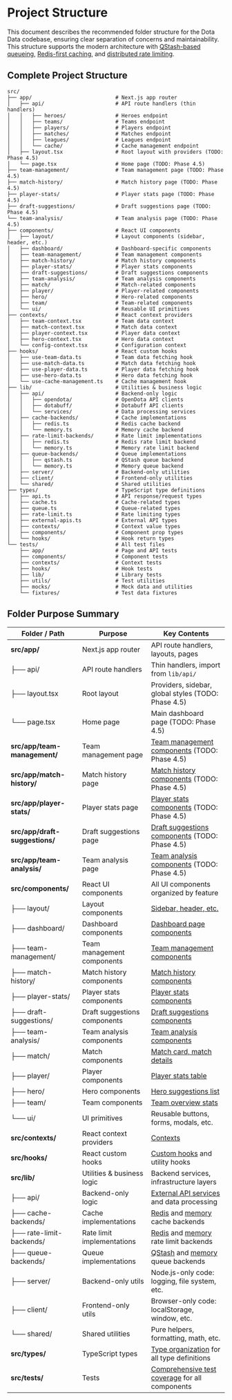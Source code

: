 # Project Structure

This document describes the recommended folder structure for the Dota Data codebase, ensuring clear separation of concerns and maintainability. This structure supports the modern architecture with [QStash-based queueing](./queueing-layer.md), [Redis-first caching](./caching-layer.md), and [distributed rate limiting](./rate-limiting-layer.md).

## Complete Project Structure

```
src/
├── app/                           # Next.js app router
│   ├── api/                       # API route handlers (thin handlers)
│   │   ├── heroes/                # Heroes endpoint
│   │   ├── teams/                 # Teams endpoint
│   │   ├── players/               # Players endpoint
│   │   ├── matches/               # Matches endpoint
│   │   ├── leagues/               # Leagues endpoint
│   │   └── cache/                 # Cache management endpoint
│   ├── layout.tsx                 # Root layout with providers (TODO: Phase 4.5)
│   └── page.tsx                   # Home page (TODO: Phase 4.5)
├── team-management/               # Team management page (TODO: Phase 4.5)
├── match-history/                 # Match history page (TODO: Phase 4.5)
├── player-stats/                  # Player stats page (TODO: Phase 4.5)
├── draft-suggestions/             # Draft suggestions page (TODO: Phase 4.5)
└── team-analysis/                 # Team analysis page (TODO: Phase 4.5)
├── components/                    # React UI components
│   ├── layout/                    # Layout components (sidebar, header, etc.)
│   ├── dashboard/                 # Dashboard-specific components
│   ├── team-management/           # Team management components
│   ├── match-history/             # Match history components
│   ├── player-stats/              # Player stats components
│   ├── draft-suggestions/         # Draft suggestions components
│   ├── team-analysis/             # Team analysis components
│   ├── match/                     # Match-related components
│   ├── player/                    # Player-related components
│   ├── hero/                      # Hero-related components
│   ├── team/                      # Team-related components
│   └── ui/                        # Reusable UI primitives
├── contexts/                      # React context providers
│   ├── team-context.tsx           # Team data context
│   ├── match-context.tsx          # Match data context
│   ├── player-context.tsx         # Player data context
│   ├── hero-context.tsx           # Hero data context
│   └── config-context.tsx         # Configuration context
├── hooks/                         # React custom hooks
│   ├── use-team-data.ts           # Team data fetching hook
│   ├── use-match-data.ts          # Match data fetching hook
│   ├── use-player-data.ts         # Player data fetching hook
│   ├── use-hero-data.ts           # Hero data fetching hook
│   └── use-cache-management.ts    # Cache management hook
├── lib/                           # Utilities & business logic
│   ├── api/                       # Backend-only logic
│   │   ├── opendota/              # OpenDota API clients
│   │   ├── dotabuff/              # Dotabuff API clients
│   │   └── services/              # Data processing services
│   ├── cache-backends/            # Cache implementations
│   │   ├── redis.ts               # Redis cache backend
│   │   └── memory.ts              # Memory cache backend
│   ├── rate-limit-backends/       # Rate limit implementations
│   │   ├── redis.ts               # Redis rate limit backend
│   │   └── memory.ts              # Memory rate limit backend
│   ├── queue-backends/            # Queue implementations
│   │   ├── qstash.ts              # QStash queue backend
│   │   └── memory.ts              # Memory queue backend
│   ├── server/                    # Backend-only utilities
│   ├── client/                    # Frontend-only utilities
│   └── shared/                    # Shared utilities
├── types/                         # TypeScript type definitions
│   ├── api.ts                     # API response/request types
│   ├── cache.ts                   # Cache-related types
│   ├── queue.ts                   # Queue-related types
│   ├── rate-limit.ts              # Rate limiting types
│   ├── external-apis.ts           # External API types
│   ├── contexts/                  # Context value types
│   ├── components/                # Component prop types
│   └── hooks/                     # Hook return types
└── tests/                         # All test files
    ├── app/                       # Page and API tests
    ├── components/                # Component tests
    ├── contexts/                  # Context tests
    ├── hooks/                     # Hook tests
    ├── lib/                       # Library tests
    ├── utils/                     # Test utilities
    ├── mocks/                     # Mock data and utilities
    └── fixtures/                  # Test data fixtures
```

## Folder Purpose Summary

| Folder / Path                | Purpose | Key Contents |
|------------------------------|---------|--------------|
| **src/app/**                 | Next.js app router | API route handlers, layouts, pages |
| ├── api/                     | API route handlers | Thin handlers, import from `lib/api/` |
| ├── layout.tsx               | Root layout | Providers, sidebar, global styles (TODO: Phase 4.5) |
| └── page.tsx                 | Home page | Main dashboard page (TODO: Phase 4.5) |
| **src/app/team-management/** | Team management page | [Team management components](./frontend-architecture.md#team-management-page) (TODO: Phase 4.5) |
| **src/app/match-history/**   | Match history page | [Match history components](./frontend-architecture.md#match-history-page) (TODO: Phase 4.5) |
| **src/app/player-stats/**    | Player stats page | [Player stats components](./frontend-architecture.md#player-stats-page) (TODO: Phase 4.5) |
| **src/app/draft-suggestions/** | Draft suggestions page | [Draft suggestions components](./frontend-architecture.md#draft-suggestions-page) (TODO: Phase 4.5) |
| **src/app/team-analysis/**   | Team analysis page | [Team analysis components](./frontend-architecture.md#team-analysis-page) (TODO: Phase 4.5) |
| **src/components/**          | React UI components | All UI components organized by feature |
| ├── layout/                  | Layout components | [Sidebar, header, etc.](./frontend-architecture.md#layout-components) |
| ├── dashboard/               | Dashboard components | [Dashboard page components](./frontend-architecture.md#dashboard-page) |
| ├── team-management/         | Team management components | [Team management components](./frontend-architecture.md#team-management-page) |
| ├── match-history/           | Match history components | [Match history components](./frontend-architecture.md#match-history-page) |
| ├── player-stats/            | Player stats components | [Player stats components](./frontend-architecture.md#player-stats-page) |
| ├── draft-suggestions/       | Draft suggestions components | [Draft suggestions components](./frontend-architecture.md#draft-suggestions-page) |
| ├── team-analysis/           | Team analysis components | [Team analysis components](./frontend-architecture.md#team-analysis-page) |
| ├── match/                   | Match components | [Match card, match details](./frontend-architecture.md#match-card) |
| ├── player/                  | Player components | [Player stats table](./frontend-architecture.md#player-stats-table) |
| ├── hero/                    | Hero components | [Hero suggestions list](./frontend-architecture.md#hero-suggestions-list) |
| ├── team/                    | Team components | [Team overview stats](./frontend-architecture.md#team-overview-stats) |
| └── ui/                      | UI primitives | Reusable buttons, forms, modals, etc. |
| **src/contexts/**            | React context providers | [Contexts](./frontend-architecture.md#contexts) |
| **src/hooks/**               | React custom hooks | [Custom hooks](./frontend-architecture.md#custom-hooks) and utility hooks |
| **src/lib/**                 | Utilities & business logic | Backend services, infrastructure layers |
| ├── api/                     | Backend-only logic | [External API services](./frontend-architecture.md#external-api-services) and data processing |
| ├── cache-backends/          | Cache implementations | [Redis](./caching-layer.md) and [memory](./caching-layer.md) cache backends |
| ├── rate-limit-backends/     | Rate limit implementations | [Redis](./rate-limiting-layer.md) and [memory](./rate-limiting-layer.md) rate limit backends |
| ├── queue-backends/          | Queue implementations | [QStash](./queueing-layer.md) and [memory](./queueing-layer.md) queue backends |
| ├── server/                  | Backend-only utils | Node.js-only code: logging, file system, etc. |
| ├── client/                  | Frontend-only utils | Browser-only code: localStorage, window, etc. |
| └── shared/                  | Shared utilities | Pure helpers, formatting, math, etc. |
| **src/types/**               | TypeScript types | [Type organization](./type-organization.md) for all type definitions |
| **src/tests/**               | Tests | [Comprehensive test coverage](./frontend-architecture.md#testing-and-quality-assurance) for all components | 